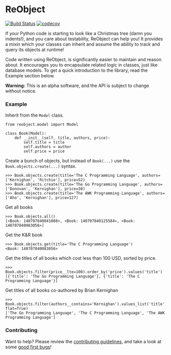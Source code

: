 # ReObject

[![Build Status](https://travis-ci.org/onyb/reobject.svg?branch=master)](https://travis-ci.org/onyb/reobject) [![codecov](https://codecov.io/gh/onyb/reobject/branch/master/graph/badge.svg)](https://codecov.io/gh/onyb/reobject)

If your Python code is starting to look like a Christmas tree (damn you indents!), and you care about testability, ReObject can help you! It provides a mixin which your classes can inherit and assume the ability to track and query its objects at runtime!

Code written using ReObject, is significantly easier to maintain and reason about. It encourages you to encapsulate related logic in classes, just like database models. To get a quick introduction to the library, read the Example section below.

**Warning:** This is an alpha software, and the API is subject to change without notice.

### Example

Inherit from the `Model` class.
```py3
from reobject.model import Model

class Book(Model):
    def __init__(self, title, authors, price):
        self.title = title
        self.authors = author
        self.price = price
```

Create a bunch of objects, but instead of `Book(...)` use the `Book.objects.create(...)` syntax.
```py3
>>> Book.objects.create(title='The C Programming Language', authors=['Kernighan', 'Ritchie'], price=52)
>>> Book.objects.create(title='The Go Programming Language', authors=['Donovan', 'Kernighan'], price=30)
>>> Book.objects.create(title='The AWK Programming Language', authors=['Aho', 'Kernighan'], price=127)
```
Get all books
```py3
>>> Book.objects.all()
[<Book: 140707840041088>, <Book: 140707840125584>, <Book: 140707840083056>]
```

Get the K&R book
```py3
>>> Book.objects.get(title='The C Programming Language')
<Book: 140707840083056>
```

Get the titles of all books which cost less than 100 USD, sorted by price.
```py3
>>> Book.objects.filter(price__lte=100).order_by('price').values('title')
[{'title': 'The Go Programming Language'}, {'title': 'The C Programming Language'}]
```
Get titles of all books co-authored by Brian Kernighan
```py3
>>> Book.objects.filter(authors__contains='Kernighan').values_list('title', flat=True)
['The Go Programming Language', 'The C Programming Language', 'The AWK Programming Language']
```

### Contributing

Want to help? Please review the [contributing guidelines](CONTRIBUTING.md), and take a look at some [good first bugs](https://github.com/onyb/reobject/issues?q=is%3Aissue+is%3Aopen+label%3Abitesize)!
